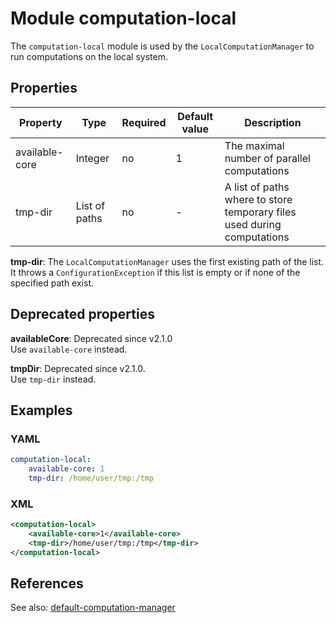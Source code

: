 # Module computation-local

The `computation-local` module is used by the `LocalComputationManager` to run computations on the local system.

## Properties

| Property | Type | Required | Default value | Description |
| -------- | ---- | -------- | ------------- | ----------- |
| available-core | Integer | no | 1 | The maximal number of parallel computations |
| tmp-dir | List of paths | no | - | A list of paths where to store temporary files used during computations |

**tmp-dir**: The `LocalComputationManager` uses the first existing path of the list. It throws a `ConfigurationException`
if this list is empty or if none of the specified path exist. 

## Deprecated properties

**availableCore**: Deprecated since v2.1.0  
Use `available-core` instead.

**tmpDir**: Deprecated since v2.1.0.  
Use `tmp-dir` instead.

## Examples

### YAML
```yaml
computation-local:
    available-core: 1
    tmp-dir: /home/user/tmp:/tmp
```

### XML
```xml
<computation-local>
    <available-core>1</available-core>
    <tmp-dir>/home/user/tmp:/tmp</tmp-dir>
</computation-local>
```

## References
See also:
[default-computation-manager](default-computation-manager.md)
